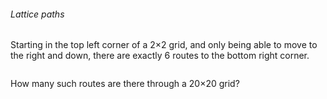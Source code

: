 ###### Lattice paths
<div class="problem_content" role="problem">
<p>Starting in the top left corner of a 2&#215;2 grid, and only being able to move to the right and down, there are exactly 6 routes to the bottom right corner.</p>
<div class="center">
<img src="project/images/p015.png" class="dark_img" alt=""></div>
<p>How many such routes are there through a 20&#215;20 grid?</p>

</div>
